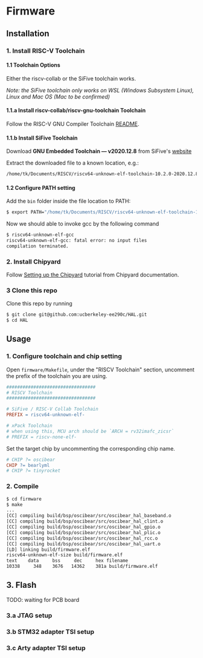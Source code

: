 
# Firmware

## Installation

### 1. Install RISC-V Toolchain

#### 1.1 Toolchain Options

Either the riscv-collab or the SiFive toolchain works.

_Note: the SiFive toolchain only works on WSL (Windows Subsystem Linux), Linux and Mac OS (Mac to be confirmed)_

#### 1.1.a Install riscv-collab/riscv-gnu-toolchain Toolchain

Follow the RISC-V GNU Compiler Toolchain [README](https://github.com/riscv-collab/riscv-gnu-toolchain#risc-v-gnu-compiler-toolchain).

#### 1.1.b Install SiFive Toolchain

Download **GNU Embedded Toolchain — v2020.12.8** from SiFive's [website](https://www.sifive.com/software)

Extract the downloaded file to a known location, e.g.:

```bash
/home/tk/Documents/RISCV/riscv64-unknown-elf-toolchain-10.2.0-2020.12.8-x86_64-linux-ubuntu14/
```

#### 1.2 Configure PATH setting

Add the `bin` folder inside the file location to PATH:

```bash
$ export PATH="/home/tk/Documents/RISCV/riscv64-unknown-elf-toolchain-10.2.0-2020.12.8-x86_64-linux-ubuntu14/bin:$PATH" 
```

Now we should able to invoke gcc by the following command

```bash
$ riscv64-unknown-elf-gcc
riscv64-unknown-elf-gcc: fatal error: no input files
compilation terminated.   
```

### 2. Install Chipyard

Follow [Setting up the Chipyard](https://chipyard.readthedocs.io/en/stable/Chipyard-Basics/Initial-Repo-Setup.html#setting-up-the-chipyard-repo) tutorial from Chipyard documentation.

### 3 Clone this repo

Clone this repo by running

```bash
$ git clone git@github.com:ucberkeley-ee290c/HAL.git
$ cd HAL
```

## Usage

### 1. Configure toolchain and chip setting

Open `firmware/Makefile`, under the "RISCV Toolchain" section, uncomment the prefix of the toolchain you are using.

```Makefile
#################################
# RISCV Toolchain
#################################

# SiFive / RISC-V Collab Toolchain
PREFIX = riscv64-unknown-elf-

# xPack Toolchain
# when using this, MCU arch should be `ARCH = rv32imafc_zicsr`
# PREFIX = riscv-none-elf-
```

Set the target chip by uncommenting the corresponding chip name.

```Makefile
# CHIP ?= oscibear
CHIP ?= bearlyml
# CHIP ?= tinyrocket
```

### 2. Compile

```bash
$ cd firmware
$ make
...
[CC] compiling build/bsp/oscibear/src/oscibear_hal_baseband.o
[CC] compiling build/bsp/oscibear/src/oscibear_hal_clint.o
[CC] compiling build/bsp/oscibear/src/oscibear_hal_gpio.o
[CC] compiling build/bsp/oscibear/src/oscibear_hal_plic.o
[CC] compiling build/bsp/oscibear/src/oscibear_hal_rcc.o
[CC] compiling build/bsp/oscibear/src/oscibear_hal_uart.o
[LD] linking build/firmware.elf
riscv64-unknown-elf-size build/firmware.elf
text    data     bss     dec     hex filename
10338     348    3676   14362    381a build/firmware.elf
```

## 3. Flash

TODO: waiting for PCB board

### 3.a JTAG setup

### 3.b STM32 adapter TSI setup

### 3.c Arty adapter TSI setup


